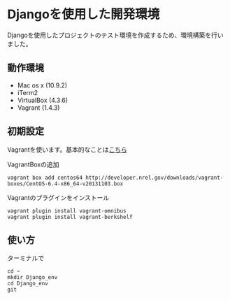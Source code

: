 Djangoを使用した開発環境
=====================

Djangoを使用したプロジェクトのテスト環境を作成するため、環境構築を行いました。

## 動作環境
* Mac os x (10.9.2)
* iTerm2
* VirtualBox (4.3.6)
* Vagrant (1.4.3)

## 初期設定
Vagrantを使います。基本的なことは[こちら](http://dotinstall.com/lessons/basic_local_development_v2)

VagrantBoxの追加  

    vagrant box add centos64 http://developer.nrel.gov/downloads/vagrant-boxes/CentOS-6.4-x86_64-v20131103.box

Vagrantのプラグインをインストール  

    vagrant plugin install vagrant-omnibus
    vagrant plugin install vagrant-berkshelf

## 使い方
ターミナルで  

    cd ~
    mkdir Django_env
    cd Django_env
    git 

